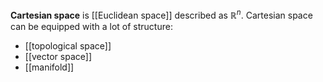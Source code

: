 **Cartesian space** is [[Euclidean space]] described as $\mathbb{R}^n$. Cartesian space can be equipped with a lot of structure:

* [[topological space]]
* [[vector space]]
* [[manifold]]